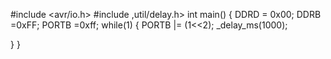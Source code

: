 #include <avr/io.h>
#include ,util/delay.h>
int main()
{
DDRD = 0x00;
DDRB =0xFF;
PORTB =0xff;
while(1)
{
PORTB |= (1<<2);
_delay_ms(1000);

}
}
